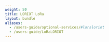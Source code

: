 ```yaml
---
weight: 50
title: LORIOT LoRa
layout: bundle
aliases:
  - /users-guide/optional-services/#loraloriot
  - /users-guide/LoRaLORIOT
---
```

